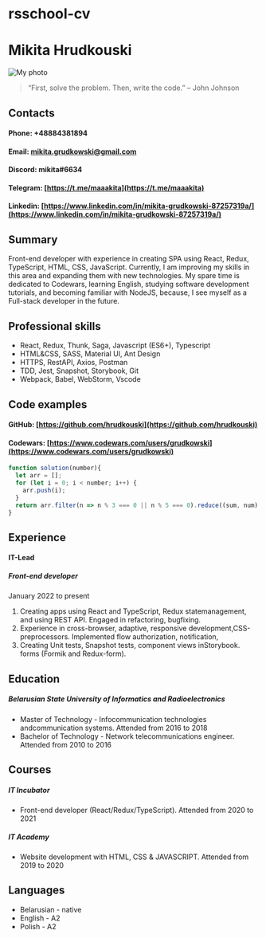 # rsschool-cv

# Mikita Hrudkouski

![My photo](https://media-exp1.licdn.com/dms/image/C4D03AQGyXaF80tPdlA/profile-displayphoto-shrink_400_400/0/1626427424800?e=1660176000&v=beta&t=itKxGldnvo0-t_VRpoYDvE5lBwKhaFajox-iJH4FfZQ)

> “First, solve the problem. Then, write the code.” – John Johnson

## Contacts
#### Phone: +48884381894
#### Email: mikita.grudkowski@gmail.com
#### Discord: mikita#6634
#### Telegram: [https://t.me/maaakita](https://t.me/maaakita)
#### Linkedin: [https://www.linkedin.com/in/mikita-grudkowski-87257319a/](https://www.linkedin.com/in/mikita-grudkowski-87257319a/)

## Summary
Front-end developer with experience in creating SPA using React, Redux, TypeScript, HTML, CSS, JavaScript. 
Currently, I am improving my skills in this area and expanding them with new technologies.
My spare time is dedicated to Codewars, learning English, studying software development tutorials, and becoming familiar with NodeJS, because, I see myself as a Full-stack developer in the future.

## Professional skills
* React, Redux, Thunk, Saga, Javascript (ES6+), Typescript
* HTML&CSS, SASS, Material UI, Ant Design
* HTTPS, RestAPI, Axios, Postman
* TDD, Jest, Snapshot, Storybook, Git
* Webpack, Babel, WebStorm, Vscode

## Code examples

#### GitHub: [https://github.com/hrudkouski](https://github.com/hrudkouski)
#### Codewars: [https://www.codewars.com/users/grudkowski](https://www.codewars.com/users/grudkowski)

```javascript
function solution(number){
  let arr = [];
  for (let i = 0; i < number; i++) {
    arr.push(i);
  }
  return arr.filter(n => n % 3 === 0 || n % 5 === 0).reduce((sum, num) => sum + num, 0);
}
```

## Experience

#### IT-Lead
##### Front-end developer
January 2022 to present
1. Creating apps using React and TypeScript, Redux statemanagement, and using REST API. Engaged in refactoring, bugfixing.
2. Experience in cross-browser, adaptive, responsive development,CSS-preprocessors. Implemented flow authorization, notification,
3. Creating Unit tests, Snapshot tests, component views inStorybook.
forms (Formik and Redux-form).

## Education

##### Belarusian State University of Informatics and Radioelectronics
* Master of Technology - Infocommunication technologies andcommunication systems. Attended from 2016 to 2018
* Bachelor of Technology - Network telecommunications engineer. Attended from 2010 to 2016

## Courses

##### IT Incubator
* Front-end developer (React/Redux/TypeScript). Attended from 2020 to 2021

##### IT Academy
* Website development with HTML, CSS & JAVASCRIPT. Attended from 2019 to 2020

## Languages
* Belarusian - native
* English - A2
* Polish - A2